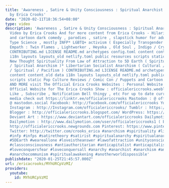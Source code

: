 ```yaml
---
title: 'Awareness , Satire & Unity Consciousness : Spiritual Anarchist Blog Video
  by Erica Crooks'
date: "2020-02-11T18:36:54+08:00"
type: video
description: 'Awareness , Satire & Unity Consciousness : Spiritual Anarchist Blog
  Video by Erica Crooks And for more content from Erica Crooks - Hilarious puppet
  and cartoon dark comedy , parodies , satire , slapstick humor for adults - Personality
  Type Science , mostly INFP* LGBTQ+ activism ( Especially Transgender Lesbians )*
  Empath : Twin Flames , Lightworker , Heyoka , Old Soul , Indigo / Crystal , Starseeds
  CONTRIBUTING.md LICENSE README.md archetypes config.toml content content_old data
  i18n layouts layouts_old netlify.toml public resources scripts static New Age /
  New Thought Spirituality From Law of Attraction to 5D Earth ( Spiritual Liberation
  / Spiritual Anarchism )* Libertarian Socialist Anarchism ( Cultural / Philosophical
  / Spiritual / Pacifism ) CONTRIBUTING.md LICENSE README.md archetypes config.toml
  content content_old data i18n layouts layouts_old netlify.toml public resources
  scripts static Pop Culture Reviews / Comic Con / Puppets and Cartoon Animation*
  AND MORE visit The Official Erica Crooks Websites : Personal Website : ericacrooks.weebly.com
  Official Website for The Erica Crooks Show : officialericcrooks.weebly.com Also
  Like , Subscribe , Notification Bell thingy , etc For up to date current social
  media check out https://linktr.ee/officialericcrooks Mastodon : @ officialericcrooks
  @ mastodon.social Facebook: http://facebook.com/officialericcrooks YouTube : http://youtube.com/user/officialericc...
  Instagram : http://Instagram.com/officialericcrooks/ Tumblr : https://officialericcrooks.tumblr.com/
  Blogger : http://officialericcrooks.blogspot.com/ WordPress: https://officialericcrooks.wordpress.com
  Deviant Art : https://www.deviantart.com/officialericcrooks Dailymotion : http://www.dailymotion.com/user/officicialericcrooks
  Dailymotion : http://www.dailymotion.com/user/officialericcrooks1 ( backup ) Newgrounds:
  http://officialericcrooks.newgrounds.com Pinterest: https://www.pinterest.com/officialec1/
  Twitter: http://twitter.com/crooks_erica #anarchism #spirituality #lightworker #lightworkers
  #infp #infps #satiretheory #satirist #spiritualanarchy #spiritualanarchist #spiritualanarchism
  #5DEarth #weareallone #loveistheanswer #lawofattraction #unityconsciousness #higherconsciousness
  #classconsciousness #antiauthoritarian #anticapitalist #anticapitalism #loveconquershate
  #loveconquersfear #loveconquersall #anarchy #anarchist #anarchism #anarchocommunist
  #anarchocommunism #spiritualawakening #anotherworldispossible'
publishdate: "2020-01-25T21:45:57.000Z"
url: /ericacrooks/MYhURCpVzMI/
providers:
  youtube:
    id: MYhURCpVzMI
---
```

